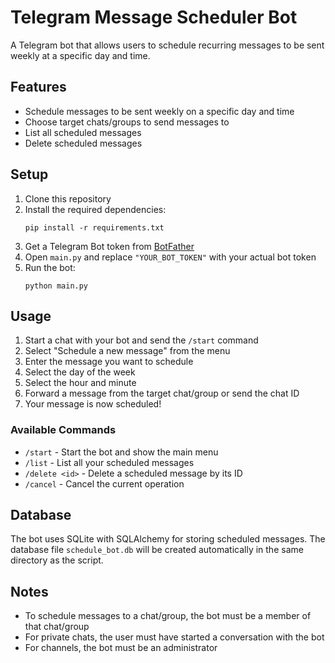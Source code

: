 # Telegram Message Scheduler Bot

A Telegram bot that allows users to schedule recurring messages to be sent weekly at a specific day and time.

## Features

- Schedule messages to be sent weekly on a specific day and time
- Choose target chats/groups to send messages to
- List all scheduled messages
- Delete scheduled messages

## Setup

1. Clone this repository
2. Install the required dependencies:
   ```
   pip install -r requirements.txt
   ```
3. Get a Telegram Bot token from [BotFather](https://t.me/botfather)
4. Open `main.py` and replace `"YOUR_BOT_TOKEN"` with your actual bot token
5. Run the bot:
   ```
   python main.py
   ```

## Usage

1. Start a chat with your bot and send the `/start` command
2. Select "Schedule a new message" from the menu
3. Enter the message you want to schedule
4. Select the day of the week
5. Select the hour and minute
6. Forward a message from the target chat/group or send the chat ID
7. Your message is now scheduled!

### Available Commands

- `/start` - Start the bot and show the main menu
- `/list` - List all your scheduled messages
- `/delete <id>` - Delete a scheduled message by its ID
- `/cancel` - Cancel the current operation

## Database

The bot uses SQLite with SQLAlchemy for storing scheduled messages. The database file `schedule_bot.db` will be created automatically in the same directory as the script.

## Notes

- To schedule messages to a chat/group, the bot must be a member of that chat/group
- For private chats, the user must have started a conversation with the bot
- For channels, the bot must be an administrator 